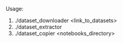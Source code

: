Usage:
1. ./dataset_downloader <link_to_datasets>
2. ./dataset_extractor
3. ./dataset_copier <notebooks_directory>
